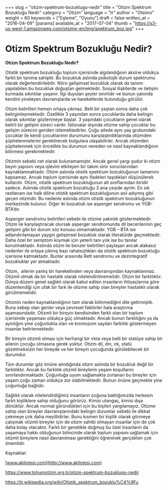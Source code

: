 +++
slug = "otizm-spektrum-bozuklugu-nedir"
title = "Otizm Spektrum Bozukluğu Nedir"
category = "Otizm"
language = "tr"
author = "Otsimo"
weight = 60
keywords = ["Eşleme", "Oyunu"]
draft = false
written_at = "2016-04-09"
[params]
available_at = "2017-07-04"
thumb = "https://s3-us-west-1.amazonaws.com/otsimo-en/img/spektrum_boz.jpg"
+++

# Otizm Spektrum Bozukluğu Nedir?

**Otizm Spektrum Bozukluğu Nedir?**

Otistik spektrum bozukluğu toplum içerisinde algılandığının aksine oldukça farklı bir tanıma sahiptir. Bu bozukluk aslında psikolojik durum spektrumu olarak değerlendirilebilir. Nöro gelişimsel bozukluk olarak da tanımı yapılabilen bu bozukluk doğuştan gelmektedir. Sosyal ilişkilerde ve iletişim kurmada sıkıntılar yaşanır. İlgi duyulan şeyler sınırlıdır ve bunun yanında kendini yineleyen davranışlarda ve hareketlerde bulunduğu görülür.

Otizm belirtileri hemen ortaya çıkmaz. Belli bir yaştan sonra daha çok belirginleşmektedir. Özellikle 3 yaşından sonra çocuklarda daha belirgin olarak sıkıntılar gözlenmeye başlar. 3 yaşındaki çocukların genel olarak belirli bir gelişim süreci vardır. İstisnalar dışında otizme sahip çocuklar bu gelişim sürecini geriden izlemektedirler. Çoğu ailede aynı yaş grubundaki çocuklar ile kendi çocuklarının durumunu karşılaştırdıklarında otizmden şüphelenmelerini gerektirecek bulgulara ulaşabilirler. Ancak otizmden şüphelenmek için öncelikle bu durumun nereden ve nasıl kaynaklandığının bilinmesi gerekmektedir.


Otizmin sebebi net olarak bulunamamıştır. Ancak genel yargı şudur ki otizm beyin yapısını veya işlevini etkileyen bir takım sinir sorunlarından kaynaklanmaktadır. Otizm aslında otistik spektrum bozukluğunun tamamını kapsamaz. Ancak toplum içerisinde aynı ifadeleri taşıdıkları düşünülerek kullanılır. Otizm, otistik spektrum bozukluğunun alt sınıflarından biridir sadece. Aslında otistik spektrum bozukluğu 3 ana çeşide ayrılır. En sık rastlananı ise halk diline otistik spektrum bozukluğunun asıl adıymış gibi geçen otizmdir. Bu nedenle aslında otizm otistik spektrum bozukluğunun merkezinde bulunur. Diğer iki bozukluk ise asperger sendromu ve YGB- BTA’dır.

Asperger sendromu belirtileri sebebi ile otizme yakınlık göstermektedir. Otizm ile karşılaştıracak olursak asperger sendromunda dil becerilerinin geç gelişimi gibi bir durum söz konusu olmamaktadır. YGB – BTA ise adlandırılamayan yaygın gelişimsel bozukluk olarak literatürde geçmektedir. Daha özel bir semptom koymak için yeterli tanı yok ise bu tanılar konulmaktadır. Aslında otizm ile benzer belirtileri paylaşan ancak alakasız nedenler ile ortaya çıkmış bazı rahatsızlıkları da otistik spektrum bozukluğu içerisine katmaktadır. Bunlar arasında Rett sendromu ve dezintegratif bozukluklar yer almaktadır.

Otizm,  ailenin yanlış bir hareketinden veya davranışından kaynaklanmaz. Otizmli olmak da bir hastalık olarak nitelendirilmemelidir. Otizm bir farklılıktır. Dünya düzeni genel sağlıklı olarak kabul edilen insanların ihtiyaçlarına göre düzenlendiği için ufak bir fark ile otizme sahip olan bireyler hastalıklı olarak görülmemelidir.

Otizmin neden kaynaklandığının tam olarak bilinmediğini dile getirmiştik. Buna sebep olan genler veya çevresel faktörler hala araştırma aşamasındadır. Otizmli bir bireyin kendisinden farklı olan bir toplum içerisinde yaşaması oldukça güç olmaktadır. Ancak bunun farklılığını ya da aynılığını yine çoğunlukta olan ve kromozom sayıları farklılık göstermeyen insanlar belirlemektedir.

Bir bireyin otizmli olması için herhangi bir ırkta veya belli bir statüye sahip bir ailenin çocuğu olmasına gerek yoktur. Otizm dil, din, ırk, statü gözetmeksizin her bireyde ve her bireyin çocuğunda görülebilecek bir durumdur.

Tüm durumlar göz önüne alındığında otizm aslında bir bozukluk değil bir farklılıktır. Ancak bu farklılık otizmli bireylerin yaşam koşullarını sınırlandırmaktadır. Çoğunluğa uyum sağlamakta zorlanan bu bireyler için yaşam çoğu zaman oldukça zor olabilmektedir. Bunun önüne geçmekte yine çoğunluğa bağlıdır.

Sağlıklı olarak nitelendirdiğimiz insanların çoğuna baktığımızda herkesin farklı kişiliklere sahip olduğunu görürüz. Kimisi utangaç, kimisi dışa dönüktür. Ancak normal göründükleri için bu kişileri yargılamayız. Otizme sahip olan bireyler davranışlarındaki belirgin durumlar sebebi ile dikkat çekmeye çok daha meyillidirler. Bunu kısmen bir kişilik olarak görmeye çalışmak otizmli bireyler için de otizm sahibi olmayan insanlar için de çok daha kolay olacaktır. Farklı bir genetikle doğmuş bu özel insanların da yaşamaya hakkı olduğunun bilincinde olarak toplum yapısını sağlamak için otizmli bireylere nasıl davranılması gerektiğini öğrenmek gerçekten çok önemlidir.

Kaynaklar:

[www.akilotesi.com](http://www.akilotesi.com)

<https://www.tohumotizm.org.tr/otizm-spektrum-bozuklugu-nedir>

<https://tr.wikipedia.org/wiki/Otistik_spektrum_bozuklu%C4%9Fu>
